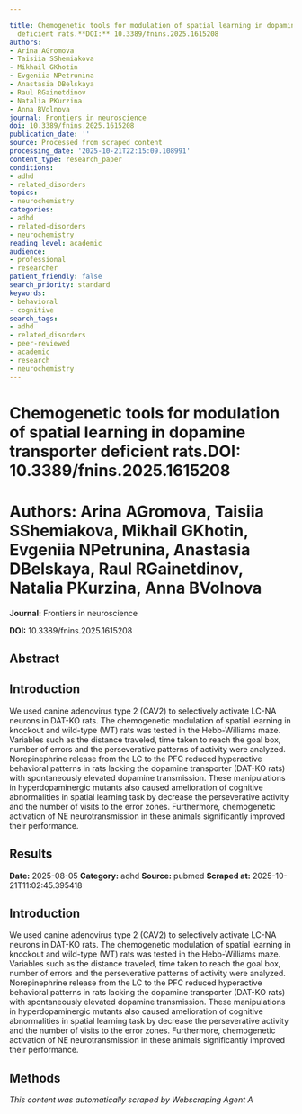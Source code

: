 ```yaml
---

title: Chemogenetic tools for modulation of spatial learning in dopamine transporter
  deficient rats.**DOI:** 10.3389/fnins.2025.1615208
authors:
- Arina AGromova
- Taisiia SShemiakova
- Mikhail GKhotin
- Evgeniia NPetrunina
- Anastasia DBelskaya
- Raul RGainetdinov
- Natalia PKurzina
- Anna BVolnova
journal: Frontiers in neuroscience
doi: 10.3389/fnins.2025.1615208
publication_date: ''
source: Processed from scraped content
processing_date: '2025-10-21T22:15:09.108991'
content_type: research_paper
conditions:
- adhd
- related_disorders
topics:
- neurochemistry
categories:
- adhd
- related-disorders
- neurochemistry
reading_level: academic
audience:
- professional
- researcher
patient_friendly: false
search_priority: standard
keywords:
- behavioral
- cognitive
search_tags:
- adhd
- related_disorders
- peer-reviewed
- academic
- research
- neurochemistry
---
```




# Chemogenetic tools for modulation of spatial learning in dopamine transporter deficient rats.**DOI:** 10.3389/fnins.2025.1615208

# **Authors:** Arina AGromova, Taisiia SShemiakova, Mikhail GKhotin, Evgeniia NPetrunina, Anastasia DBelskaya, Raul RGainetdinov, Natalia PKurzina, Anna BVolnova

**Journal:** Frontiers in neuroscience

**DOI:** 10.3389/fnins.2025.1615208

## Abstract

## Introduction
We used canine adenovirus type 2 (CAV2) to selectively activate LC-NA neurons in DAT-KO rats. The chemogenetic modulation of spatial learning in knockout and wild-type (WT) rats was tested in the Hebb-Williams maze. Variables such as the distance traveled, time taken to reach the goal box, number of errors and the perseverative patterns of activity were analyzed.
Norepinephrine release from the LC to the PFC reduced hyperactive behavioral patterns in rats lacking the dopamine transporter (DAT-KO rats) with spontaneously elevated dopamine transmission. These manipulations in hyperdopaminergic mutants also caused amelioration of cognitive abnormalities in spatial learning task by decrease the perseverative activity and the number of visits to the error zones. Furthermore, chemogenetic activation of NE neurotransmission in these animals significantly improved their performance.
## Results

**Date:** 2025-08-05
**Category:** adhd
**Source:** pubmed
**Scraped at:** 2025-10-21T11:02:45.395418
## Introduction
We used canine adenovirus type 2 (CAV2) to selectively activate LC-NA neurons in DAT-KO rats. The chemogenetic modulation of spatial learning in knockout and wild-type (WT) rats was tested in the Hebb-Williams maze. Variables such as the distance traveled, time taken to reach the goal box, number of errors and the perseverative patterns of activity were analyzed.
Norepinephrine release from the LC to the PFC reduced hyperactive behavioral patterns in rats lacking the dopamine transporter (DAT-KO rats) with spontaneously elevated dopamine transmission. These manipulations in hyperdopaminergic mutants also caused amelioration of cognitive abnormalities in spatial learning task by decrease the perseverative activity and the number of visits to the error zones. Furthermore, chemogenetic activation of NE neurotransmission in these animals significantly improved their performance.
## Methods
*This content was automatically scraped by Webscraping Agent A*